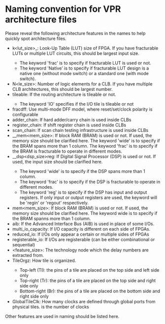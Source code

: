 # Naming convention for VPR architecture files
Please reveal the following architecture features in the names to help quickly spot architecture files.

- k<lut\_size>\_<frac><Native>: Look-Up Table (LUT) size of FPGA. If you have fracturable LUTs or multiple LUT circuits, this should be largest input size. 
  * The keyword 'frac' is to specify if fracturable LUT is used or not.
  * The keyword 'Native' is to specify if fracturable LUT design is a native one (without mode switch) or a standard one (with mode switch).
- N<le\_size>: Number of logic elements for a CLB. If you have multiple CLB architectures, this should be largest number.
- tileable<IO>: If the routing architecture is tileable or not. 
  * The keyword 'IO' specifies if the I/O tile is tileable or not
- fracdff: Use multi-mode DFF model, where reset/set/clock polarity is configurable
- adder\_chain: If hard adder/carry chain is used inside CLBs
- register\_chain: If shift register chain is used inside CLBs
- scan\_chain: If scan chain testing infrastructure is used inside CLBs
- <wide>\_<frac>\_mem<mem\_size>: If block RAM (BRAM) is used or not. If used, the memory size should be clarified here. The keyword 'wide' is to specify if the BRAM spans more than 1 column. The keyword 'frac' is to specify if the BRAM is fracturable to operate in different modes.
- <wide>\_<frac>\_dsp<dsp\_size>reg: If Digital Signal Processor (DSP) is used or not. If used, the input size should be clarified here.
  - The keyword 'wide' is to specify if the DSP spans more than 1 column. 
  - The keyword 'frac' is to specify if the DSP is fracturable to operate in different modes.
  - The keyword 'reg' is to specify if the DSP has input and output registers. If only input or output registers are used, the keyword will be 'regin' or 'regout' respectively.
- mem<mem\_size>: If block RAM (BRAM) is used or not. If used, the memory size should be clarified here. The keyword wide is to specify if the BRAM spanns more than 1 column.
- aib: If the Advanced Interface Bus (AIB) is used in place of some I/Os.
- multi\_io\_capacity: If I/O capacity is different on each side of FPGAs.
- reduced\_io: If I/Os only appear a certain or multiple sides of FPGAs 
- registerable\_io: If I/Os are registerable (can be either combinational or sequential)
- <feature\_size>: The technology node which the delay numbers are extracted from.
- TileOrgz<Type>: How tile is organized. 
  * Top-left (Tl): the pins of a tile are placed on the top side and left side only
  * Top-right (Tr): the pins of a tile are placed on the top side and right side only
  * Bottom-right (Br): the pins of a tile are placed on the bottom side and right side only
- GlobalTile<Int>Clk: How many clocks are defined through global ports from physical tiles. <Int> is the number of clocks 

Other features are used in naming should be listed here.
